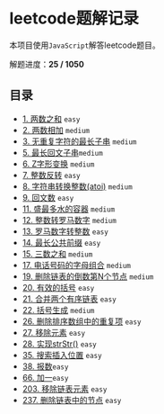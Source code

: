 # leetcode题解记录

本项目使用`JavaScript`解答leetcode题目。

解题进度：**25 / 1050**

## 目录

+ [1. 两数之和](https://github.com/hinapudao/leetcode/tree/master/solution/1.%E4%B8%A4%E6%95%B0%E4%B9%8B%E5%92%8C) `easy`
+ [2. 两数相加](https://github.com/hinapudao/leetcode/tree/master/solution/2.%E4%B8%A4%E6%95%B0%E7%9B%B8%E5%8A%A0) `medium`
+ [3. 无重复字符的最长子串](https://github.com/hinapudao/leetcode/tree/master/solution/3.%E6%97%A0%E9%87%8D%E5%A4%8D%E5%AD%97%E7%AC%A6%E7%9A%84%E6%9C%80%E9%95%BF%E5%AD%90%E4%B8%B2) `medium`
+ [5. 最长回文子串](https://github.com/hinapudao/leetcode/tree/master/solution/5.%E6%9C%80%E9%95%BF%E5%9B%9E%E6%96%87%E5%AD%90%E4%B8%B2)`medium`
+ [6. Z字形变换](https://github.com/hinapudao/leetcode/tree/master/solution/6.Z%E5%AD%97%E5%BD%A2%E5%8F%98%E6%8D%A2) `medium`
+ [7. 整数反转](https://github.com/hinapudao/leetcode/tree/master/solution/7.%E6%95%B4%E6%95%B0%E5%8F%8D%E8%BD%AC) `easy`
+ [8. 字符串转换整数(atoi)](https://github.com/hinapudao/leetcode/tree/master/solution/8.%E5%AD%97%E7%AC%A6%E4%B8%B2%E8%BD%AC%E6%8D%A2%E6%95%B4%E6%95%B0(atoi)) `medium`
+ [9. 回文数](https://github.com/hinapudao/leetcode/tree/master/solution/9.%E5%9B%9E%E6%96%87%E6%95%B0) `easy`
+ [11. 盛最多水的容器](https://github.com/hinapudao/leetcode/tree/master/solution/11.%E7%9B%9B%E6%9C%80%E5%A4%9A%E6%B0%B4%E7%9A%84%E5%AE%B9%E5%99%A8) `medium`
+ [12. 整数转罗马数字](https://github.com/hinapudao/leetcode/tree/master/solution/12.%E6%95%B4%E6%95%B0%E8%BD%AC%E7%BD%97%E9%A9%AC%E6%95%B0%E5%AD%97) `medium`
+ [13. 罗马数字转整数](https://github.com/hinapudao/leetcode/tree/master/solution/13.%E7%BD%97%E9%A9%AC%E6%95%B0%E5%AD%97%E8%BD%AC%E6%95%B4%E6%95%B0) `easy`
+ [14. 最长公共前缀](https://github.com/hinapudao/leetcode/tree/master/solution/14.%E6%9C%80%E9%95%BF%E5%85%AC%E5%85%B1%E5%89%8D%E7%BC%80) `easy`
+ [15. 三数之和](https://github.com/hinapudao/leetcode/tree/master/solution/15.%E4%B8%89%E6%95%B0%E4%B9%8B%E5%92%8C) `medium`
+ [17. 电话号码的字母组合](https://github.com/hinapudao/leetcode/tree/master/solution/17.%E7%94%B5%E8%AF%9D%E5%8F%B7%E7%A0%81%E7%9A%84%E5%AD%97%E6%AF%8D%E7%BB%84%E5%90%88) `medium`
+ [19. 删除链表的倒数第N个节点](https://github.com/hinapudao/leetcode/tree/master/solution/19.%E5%88%A0%E9%99%A4%E9%93%BE%E8%A1%A8%E7%9A%84%E5%80%92%E6%95%B0%E7%AC%ACN%E4%B8%AA%E8%8A%82%E7%82%B9) `medium`
+ [20. 有效的括号](https://github.com/hinapudao/leetcode/tree/master/solution/20.%E6%9C%89%E6%95%88%E7%9A%84%E6%8B%AC%E5%8F%B7) `easy`
+ [21. 合并两个有序链表](https://github.com/hinapudao/leetcode/tree/master/solution/21.%E5%90%88%E5%B9%B6%E4%B8%A4%E4%B8%AA%E6%9C%89%E5%BA%8F%E9%93%BE%E8%A1%A8) `easy`
+ [22. 括号生成](https://github.com/hinapudao/leetcode/tree/master/solution/22.%E6%8B%AC%E5%8F%B7%E7%94%9F%E6%88%90) `medium`
+ [26. 删除排序数组中的重复项](https://github.com/hinapudao/leetcode/tree/master/solution/26.%E5%88%A0%E9%99%A4%E6%8E%92%E5%BA%8F%E6%95%B0%E7%BB%84%E4%B8%AD%E7%9A%84%E9%87%8D%E5%A4%8D%E9%A1%B9) `easy`
+ [27. 移除元素](https://github.com/hinapudao/leetcode/tree/master/solution/27.%E7%A7%BB%E9%99%A4%E5%85%83%E7%B4%A0) `easy`
+ [28. 实现strStr()](https://github.com/hinapudao/leetcode/tree/master/solution/28.%E5%AE%9E%E7%8E%B0strStr()) `easy`
+ [35. 搜索插入位置](https://github.com/hinapudao/leetcode/tree/master/solution/35.%E6%90%9C%E7%B4%A2%E6%8F%92%E5%85%A5%E4%BD%8D%E7%BD%AE) `easy`
+ [38. 报数](https://github.com/hinapudao/leetcode/tree/master/solution/38.%E6%8A%A5%E6%95%B0)`easy`
+ [66. 加一](https://github.com/hinapudao/leetcode/tree/master/solution/66.%E5%8A%A0%E4%B8%80)`easy`
+ [203. 移除链表元素](https://github.com/hinapudao/leetcode/tree/master/solution/203.%E7%A7%BB%E9%99%A4%E9%93%BE%E8%A1%A8%E5%85%83%E7%B4%A0) `easy`
+ [237. 删除链表中的节点](https://github.com/hinapudao/leetcode/tree/master/solution/237.%E5%88%A0%E9%99%A4%E9%93%BE%E8%A1%A8%E4%B8%AD%E7%9A%84%E8%8A%82%E7%82%B9) `easy`